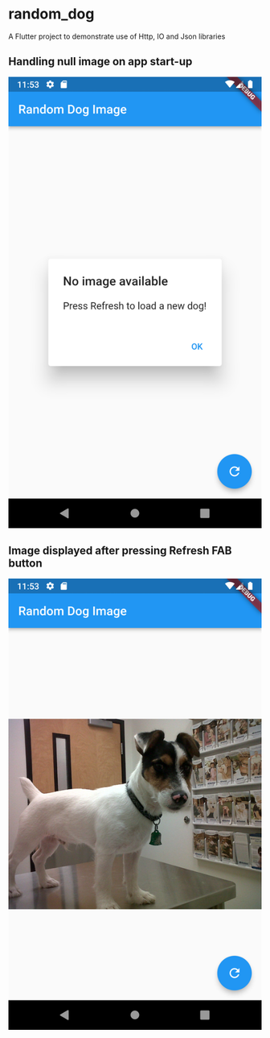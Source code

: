 # random_dog

A Flutter project to demonstrate use of Http, IO and Json libraries

## Handling null image on app start-up

![Screenshot1](/screenshots/Screenshot_1645660409.png)

## Image displayed after pressing Refresh FAB button

![Screenshot2](/screenshots/Screenshot_1645660425.png)
